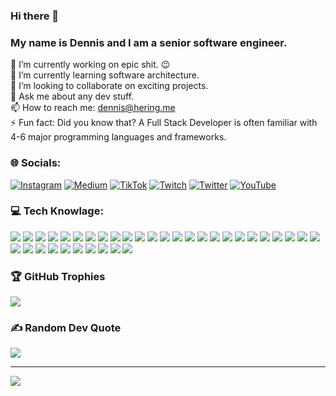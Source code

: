 ### Hi there 👋 
### My name is Dennis and I am a senior software engineer.


🔭 I’m currently working on epic shit. 😉<br>
🌱 I’m currently learning software architecture.<br>
👯 I’m looking to collaborate on exciting projects.<br>
💬 Ask me about any dev stuff.<br>
📫 How to reach me: dennis@hering.me<br>
⚡ Fun fact: Did you know that? A Full Stack Developer is often familiar with 4-6 major programming languages and frameworks.<br>


<!--🤔 I’m looking for help with ...-->


### 🌐 Socials:
[![Instagram](https://img.shields.io/badge/Instagram-%23E4405F.svg?logo=Instagram&logoColor=white)](https://instagram.com/denherrring) [![Medium](https://img.shields.io/badge/Medium-12100E?logo=medium&logoColor=white)](https://medium.com/@joeel56) [![TikTok](https://img.shields.io/badge/TikTok-%23000000.svg?logo=TikTok&logoColor=white)](https://tiktok.com/@denherrring) [![Twitch](https://img.shields.io/badge/Twitch-%239146FF.svg?logo=Twitch&logoColor=white)](https://twitch.tv/mrcrunsh) [![Twitter](https://img.shields.io/badge/Twitter-%231DA1F2.svg?logo=Twitter&logoColor=white)](https://twitter.com/mrcrunsh) [![YouTube](https://img.shields.io/badge/YouTube-%23FF0000.svg?logo=YouTube&logoColor=white)](https://youtube.com/c/denherrring) 


### 💻 Tech Knowlage:

![](https://img.shields.io/badge/Angular-SPA-DD0031?style=for-the-badge&logo=angular)
![](https://img.shields.io/badge/Vue-SPA-4FC08D?style=for-the-badge&logo=vue.js)
![](https://img.shields.io/badge/React-SPA-61DAFB?style=for-the-badge&logo=react)
![](https://img.shields.io/badge/CapacitorJS-CrossPlatform-119EFF?style=for-the-badge&logo=capacitor)
![](https://img.shields.io/badge/Bulma-CSS-00D1B2?style=for-the-badge&logo=bulma)
![](https://img.shields.io/badge/Bootstrap-CSS-7952B3?style=for-the-badge&logo=bootstrap)
![](https://img.shields.io/badge/Tailwind-CSS-06B6D4?style=for-the-badge&logo=tailwindcss)
![](https://img.shields.io/badge/NestJS-JS/TS-E0234E?style=for-the-badge&logo=nestjs)
![](https://img.shields.io/badge/ExpressJS-JS/TS-000000?style=for-the-badge&logo=express)
![](https://img.shields.io/badge/Laravel-PHP-FF2D20?style=for-the-badge&logo=laravel)
![](https://img.shields.io/badge/Symfony-PHP-000000?style=for-the-badge&logo=symfony)
![](https://img.shields.io/badge/ASP.NETcore-.NET-512BD4?style=for-the-badge&logo=.net)
![](https://img.shields.io/badge/ASP.NETmaui-.NET-512BD4?style=for-the-badge&logo=.net)
![](https://img.shields.io/badge/MQTT-Broker-660066?style=for-the-badge&logo=mqtt)
![](https://img.shields.io/badge/Kafka-Broker-231f20?style=for-the-badge&logo=apachekafka)
![](https://img.shields.io/badge/Socket.IO-Broker-010101?style=for-the-badge&logo=socket.io)
![](https://img.shields.io/badge/docker-Virtualization-2496ED?style=for-the-badge&logo=docker)
![](https://img.shields.io/badge/Ansible-Virtualization-EE0000?style=for-the-badge&logo=ansible)
![](https://img.shields.io/badge/Terraform-Virtualization-7B42BC?style=for-the-badge&logo=terraform)
![](https://img.shields.io/badge/Apache-Server-D22128?style=for-the-badge&logo=apache)
![](https://img.shields.io/badge/NGINX-Server-009639?style=for-the-badge&logo=nginx)
![](https://img.shields.io/badge/Mosquitto-Server-3c5280?style=for-the-badge&logo=eclipsemosqitto)
![](https://img.shields.io/badge/MySQL-DB-4479A1?style=for-the-badge&logo=mysql)
![](https://img.shields.io/badge/MariaDB-DB-003545?style=for-the-badge&logo=mariadb)
![](https://img.shields.io/badge/MSSQL-DB-CC2927?style=for-the-badge&logo=microsoftsqlserver)
![](https://img.shields.io/badge/SQLite-DB-003b57?style=for-the-badge&logo=sqlite)
![](https://img.shields.io/badge/Redis-DB-DC382D?style=for-the-badge&logo=redis)
![](https://img.shields.io/badge/MongoDB-DB-47A248?style=for-the-badge&logo=mongodb)
![](https://img.shields.io/badge/Azure-Cloud-0078D4?style=for-the-badge&logo=microsoftazure)
![](https://img.shields.io/badge/AWS-Cloud-232F3E?style=for-the-badge&logo=amazonaws)
![](https://img.shields.io/badge/Firebase-Cloud-FFCA28?style=for-the-badge&logo=firebase)
![](https://img.shields.io/badge/Amplify-Cloud-FF9900?style=for-the-badge&logo=awsamplify)
![](https://img.shields.io/badge/Ubuntu-OS-E95420?style=for-the-badge&logo=ubuntu)
![](https://img.shields.io/badge/Windows-OS-0078D4?style=for-the-badge&logo=windows)
![](https://img.shields.io/badge/MacOS-OS-000000?style=for-the-badge&logo=macos)



<!--
![HTML5](https://img.shields.io/badge/html5-%23E34F26.svg?style=for-the-badge&logo=html5&logoColor=white) ![PHP](https://img.shields.io/badge/php-%23777BB4.svg?style=for-the-badge&logo=php&logoColor=white) ![JavaScript](https://img.shields.io/badge/javascript-%23323330.svg?style=for-the-badge&logo=javascript&logoColor=%23F7DF1E) ![Bootstrap](https://img.shields.io/badge/bootstrap-%23563D7C.svg?style=for-the-badge&logo=bootstrap&logoColor=white) ![jQuery](https://img.shields.io/badge/jquery-%230769AD.svg?style=for-the-badge&logo=jquery&logoColor=white) ![Less](https://img.shields.io/badge/less-2B4C80?style=for-the-badge&logo=less&logoColor=white) ![NPM](https://img.shields.io/badge/NPM-%23000000.svg?style=for-the-badge&logo=npm&logoColor=white) ![SASS](https://img.shields.io/badge/SASS-hotpink.svg?style=for-the-badge&logo=SASS&logoColor=white) ![Symfony](https://img.shields.io/badge/symfony-%23000000.svg?style=for-the-badge&logo=symfony&logoColor=white) ![Vue.js](https://img.shields.io/badge/vuejs-%2335495e.svg?style=for-the-badge&logo=vuedotjs&logoColor=%234FC08D) ![Webpack](https://img.shields.io/badge/webpack-%238DD6F9.svg?style=for-the-badge&logo=webpack&logoColor=black) ![Nginx](https://img.shields.io/badge/nginx-%23009639.svg?style=for-the-badge&logo=nginx&logoColor=white) ![MySQL](https://img.shields.io/badge/mysql-%2300f.svg?style=for-the-badge&logo=mysql&logoColor=white) ![Gimp Gnu Image Manipulation Program](https://img.shields.io/badge/Gimp-657D8B?style=for-the-badge&logo=gimp&logoColor=FFFFFF) ![Docker](https://img.shields.io/badge/docker-%230db7ed.svg?style=for-the-badge&logo=docker&logoColor=white) ![Notion](https://img.shields.io/badge/Notion-%23000000.svg?style=for-the-badge&logo=notion&logoColor=white)
-->

### 🏆 GitHub Trophies
![](https://github-profile-trophy.vercel.app/?username=DenHerrRing&theme=darkhub&no-frame=false&no-bg=true&margin-w=4)

### ✍️ Random Dev Quote
![](https://quotes-github-readme.vercel.app/api?type=horizontal&theme=radical)

---
[![](https://visitcount.itsvg.in/api?id=DenHerrRing&icon=6&color=11)](https://visitcount.itsvg.in)
